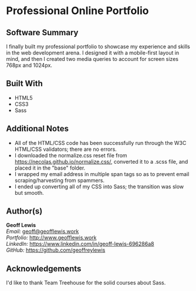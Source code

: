 # Professional Online Portfolio

## Software Summary

I finally built my professional portfolio to showcase my experience and skills in the web development arena.  I designed it with a mobile-first layout in mind, and then I created two media queries to account for screen sizes 768px and 1024px.

## Built With

* HTML5
* CSS3
* Sass

## Additional Notes

* All of the HTML/CSS code has been successfully run through the W3C HTML/CSS validators; there are no errors.
* I downloaded the normalize.css reset file from https://necolas.github.io/normalize.css/, converted it to a .scss file, and placed it in the "base" folder.
* I wrapped my email address in multiple span tags so as to prevent email scraping/harvesting from spammers.
* I ended up converting all of my CSS into Sass; the transition was slow but smooth.

## Author(s)

**Geoff Lewis**  
*Email:* geoff@geofflewis.work  
*Portfolio:* http://www.geofflewis.work  
*LinkedIn:* https://www.linkedin.com/in/geoff-lewis-696286a8  
*GitHub:* https://github.com/geoffreylewis

## Acknowledgements

I'd like to thank Team Treehouse for the solid courses about Sass.
